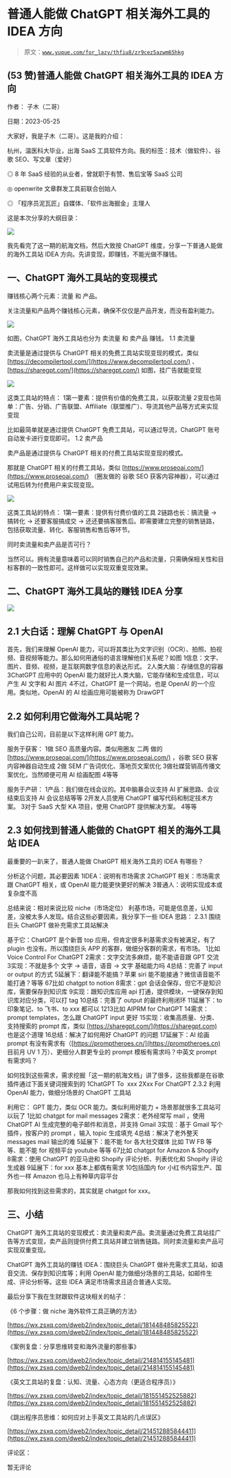 # 普通人能做 ChatGPT 相关海外工具的 IDEA 方向

> 原文：[`www.yuque.com/for_lazy/thfiu8/zr9cez5azwm65hkg`](https://www.yuque.com/for_lazy/thfiu8/zr9cez5azwm65hkg)



## (53 赞)普通人能做 ChatGPT 相关海外工具的 IDEA 方向 

作者： 子木（二哥） 

日期：2023-05-25 

大家好，我是子木（二哥）。这是我的介绍： 

杭州，温医科大毕业，出海 SaaS 工具软件方向。我的标签：技术（做软件）、谷歌 SEO、写文章（爱好） 

◎ 8 年 SaaS 经验的从业者，曾就职于有赞、售后宝等 SaaS 公司 

◎ openwrite 文章群发工具前联合创始人 

◎ 「程序员泥瓦匠」自媒体、「软件出海掘金」主理人 

这是本次分享的大纲目录： 

![](img/0a404258513c0e88dc22ca94b81bb6e5.png)  

我先看完了这一期的航海文档，然后大致按 ChatGPT 维度，分享一下普通人能做的海外工具站 IDEA 方向。先讲变现，即赚钱，不能光做不赚钱。 

## 一、ChatGPT 海外工具站的变现模式 

赚钱核心两个元素：流量 和 产品。 

关注流量和产品两个赚钱核心元素，确保不仅仅是产品开发，而没有盈利能力。 

![](img/ec43d6cdccdcbc9ffc9203cdca87b960.png)  

如图，ChatGPT 海外工具站也分为 卖流量 和 卖产品 赚钱。 <ne-h3 id="fc55df24" data-lake-id="fc55df24">1.1 卖流量</ne-h3> 

卖流量是通过提供与 ChatGPT 相关的免费工具站实现变现的模式，类似 [https://decompilertool.com/](https://www.decompilertool.com/) 、[https://sharegpt.com/](https://sharegpt.com/) 如图，挂广告就能变现 

![](img/9cf536111525bb01c64107682ea0b31a.png)  

这类工具站的特点： <ne-oli index-type="0"><ne-oli-i>1</ne-oli-i><ne-oli-c class="ne-oli-content" id="u499e911e" data-lake-id="u499e911e">第一要素：提供有价值的免费工具，以获取流量</ne-oli-c></ne-oli> <ne-oli index-type="0"><ne-oli-i>2</ne-oli-i><ne-oli-c class="ne-oli-content" id="uff2d8601" data-lake-id="uff2d8601">变现也简单：广告、分销、广告联盟、Affiliate（联盟推广）、导流其他产品等方式来实现变现</ne-oli-c></ne-oli> 

比如最简单就是通过提供 ChatGPT 免费工具站，可以通过导流，ChatGPT 账号自动发卡进行变现即可。 <ne-h3 id="d15e1446" data-lake-id="d15e1446">1.2 卖产品</ne-h3> 

卖产品是通过提供与 ChatGPT 相关的付费工具站实现变现的模式。 

那就是 ChatGPT 相关的付费工具站，类似 [https://www.proseoai.com/](https://www.proseoai.com/) （圈友做的 谷歌 SEO 获客内容神器），可以通过试用后转为付费用户来实现变现。 

![](img/1fa02ac0d6313a47ea8933ffa87700f8.png)  

这类工具站的特点： <ne-oli index-type="0"><ne-oli-i>1</ne-oli-i><ne-oli-c class="ne-oli-content" id="u05d69289" data-lake-id="u05d69289">第一要素：提供有付费价值的工具</ne-oli-c></ne-oli> <ne-oli index-type="0"><ne-oli-i>2</ne-oli-i><ne-oli-c class="ne-oli-content" id="u9a27b826" data-lake-id="u9a27b826">链路也长：搞流量 -> 搞转化 -> 还要客服搞成交 -> 还还要搞客服售后。即需要建立完整的销售链路，包括获取流量、转化、客服销售和售后等环节。</ne-oli-c></ne-oli> 

同时卖流量和卖产品是否可行？ 

当然可以。拥有流量意味着可以同时销售自己的产品和流量，只需确保相关性和目标客群的一致性即可。这样做可以实现双重变现效果。 

## 二、ChatGPT 海外工具站的赚钱 IDEA 分享 

![](img/536d99763453bb5d9315daa98d7380c2.png)  

## 2.1 大白话：理解 ChatGPT 与 OpenAI 

首先，我们来理解 OpenAI 能力，可以将其类比为文字识别（OCR）、拍照、拍视频、音视频等能力。那么如何用通俗的语言理解他们关系呢？如图 <ne-oli index-type="0"><ne-oli-i>1</ne-oli-i><ne-oli-c class="ne-oli-content" id="u644b79e8" data-lake-id="u644b79e8">信息：文字、图片、音频、视频，是互联网数字信息的表达形式。</ne-oli-c></ne-oli> <ne-oli index-type="0"><ne-oli-i>2</ne-oli-i><ne-oli-c class="ne-oli-content" id="ue9cb82a0" data-lake-id="ue9cb82a0">人类大脑：存储信息的容器</ne-oli-c></ne-oli> <ne-oli index-type="0"><ne-oli-i>3</ne-oli-i><ne-oli-c class="ne-oli-content" id="ue18bd961" data-lake-id="ue18bd961">ChatGPT 应用中的 OpenAI 能力就好比人类大脑，它能存储和生成信息，可以产生 AI 文字和 AI 图片</ne-oli-c></ne-oli> <ne-oli index-type="0"><ne-oli-i>4</ne-oli-i><ne-oli-c class="ne-oli-content" id="u11d4c475" data-lake-id="u11d4c475">不过，ChatGPT 是一个网站，也是 OpenAI 的一个应用。类似地，OpenAI 的 AI 绘画应用可能被称为 DrawGPT</ne-oli-c></ne-oli> 

## 2.2 如何利用它做海外工具站呢？ 

我们自己公司，目前是以下这样利用 GPT 能力。 

服务于获客： <ne-oli index-type="0"><ne-oli-i>1</ne-oli-i><ne-oli-c class="ne-oli-content" id="u93d2523c" data-lake-id="u93d2523c">做 SEO 高质量内容。类似用圈友 二两 做的 [https://www.proseoai.com/](https://www.proseoai.com/) ，谷歌 SEO 获客内容神器自动生成</ne-oli-c></ne-oli> <ne-oli index-type="0"><ne-oli-i>2</ne-oli-i><ne-oli-c class="ne-oli-content" id="ud5f16fe4" data-lake-id="ud5f16fe4">做 SEM 广告词优化、落地页文案优化</ne-oli-c></ne-oli> <ne-oli index-type="0"><ne-oli-i>3</ne-oli-i><ne-oli-c class="ne-oli-content" id="u52b3ccb5" data-lake-id="u52b3ccb5">做社媒营销高传播文案优化，当然顺便可用 AI 绘画配图</ne-oli-c></ne-oli> <ne-oli index-type="0"><ne-oli-i>4</ne-oli-i><ne-oli-c class="ne-oli-content" id="ue4b53fe8" data-lake-id="ue4b53fe8">等等</ne-oli-c></ne-oli> 

服务于产研： <ne-oli index-type="0"><ne-oli-i>1</ne-oli-i><ne-oli-c class="ne-oli-content" id="u6e97d5e0" data-lake-id="u6e97d5e0">产品：我们做在线会议的。其中脑暴会议支持 AI 扩展思路、会议结束后支持 AI 会议总结等等</ne-oli-c></ne-oli> <ne-oli index-type="0"><ne-oli-i>2</ne-oli-i><ne-oli-c class="ne-oli-content" id="ua9c5a240" data-lake-id="ua9c5a240">开发人员使用 ChatGPT 编写代码和制定技术方案。</ne-oli-c></ne-oli> <ne-oli index-type="0"><ne-oli-i>3</ne-oli-i><ne-oli-c class="ne-oli-content" id="u29a82867" data-lake-id="u29a82867">对于 SaaS 大型 KA 项目，使用 ChatGPT 提供解决方案。</ne-oli-c></ne-oli> <ne-oli index-type="0"><ne-oli-i>4</ne-oli-i><ne-oli-c class="ne-oli-content" id="u2b2cf97d" data-lake-id="u2b2cf97d">等等</ne-oli-c></ne-oli> 

## 2.3 如何找到普通人能做的 ChatGPT 相关的海外工具站 IDEA 

最重要的一趴来了，普通人能做 ChatGPT 相关海外工具的 IDEA 有哪些？ 

分析这个问题，其必要因素 <ne-oli index-type="0"><ne-oli-i>1</ne-oli-i><ne-oli-c class="ne-oli-content" id="u877db91a" data-lake-id="u877db91a">IDEA：说明有市场需求</ne-oli-c></ne-oli> <ne-oli index-type="0"><ne-oli-i>2</ne-oli-i><ne-oli-c class="ne-oli-content" id="u00af0dfb" data-lake-id="u00af0dfb">ChatGPT 相关：市场需求跟 ChatGPT 相关，或 OpenAI 能力能更快更好的解决</ne-oli-c></ne-oli> <ne-oli index-type="0"><ne-oli-i>3</ne-oli-i><ne-oli-c class="ne-oli-content" id="u9f8e13a3" data-lake-id="u9f8e13a3">普通人：说明实现成本或复杂度不高</ne-oli-c></ne-oli> 

总结来说：相对来说比较 niche（市场定位） 利基市场，可能是信息差，认知差，没被太多人发现。结合这些必要因素，我分享下一些 IDEA 思路： <ne-h3 id="0d5c9d24" data-lake-id="0d5c9d24">2.3.1 围绕巨头 ChatGPT 做补充需求工具站解决</ne-h3> 

基于它：ChatGPT 是个新晋 top 应用，但肯定很多利基需求没有被满足，有了 plugin 也没有。所以围绕巨头 APP 的客群，做细分客群的需求，有市场。 <ne-oli index-type="0"><ne-oli-i>1</ne-oli-i><ne-oli-c class="ne-oli-content" id="u763b5a28" data-lake-id="u763b5a28">比如 Voice Control For ChatGPT</ne-oli-c></ne-oli> <ne-oli index-type="0"><ne-oli-i>2</ne-oli-i><ne-oli-c class="ne-oli-content" id="u105ee549" data-lake-id="u105ee549">需求：文字交流多麻烦，能不能语音跟 GPT 交流</ne-oli-c></ne-oli> <ne-oli index-type="0"><ne-oli-i>3</ne-oli-i><ne-oli-c class="ne-oli-content" id="u89ecbc51" data-lake-id="u89ecbc51">实现：不就是多个 文字 -> 语音，语音 -> 文字 基础能力吗</ne-oli-c></ne-oli> <ne-oli index-type="0"><ne-oli-i>4</ne-oli-i><ne-oli-c class="ne-oli-content" id="uf686badc" data-lake-id="uf686badc">总结：完善了 input or output 的方式</ne-oli-c></ne-oli> <ne-oli index-type="0"><ne-oli-i>5</ne-oli-i><ne-oli-c class="ne-oli-content" id="u7e12cb61" data-lake-id="u7e12cb61">延展下：翻译能不能搞？苹果 siri 能不能接通？微信语音能不能打通？等等</ne-oli-c></ne-oli> <ne-oli index-type="0"><ne-oli-i>6</ne-oli-i></ne-oli><ne-oli index-type="0"><ne-oli-i>7</ne-oli-i><ne-oli-c class="ne-oli-content" id="ubda58803" data-lake-id="ubda58803">比如 chatgpt to notion</ne-oli-c></ne-oli> <ne-oli index-type="0"><ne-oli-i>8</ne-oli-i><ne-oli-c class="ne-oli-content" id="ua5b3c8ec" data-lake-id="ua5b3c8ec">需求：gpt 会话会保存，但它不是知识库，需要保存到知识库</ne-oli-c></ne-oli> <ne-oli index-type="0"><ne-oli-i>9</ne-oli-i><ne-oli-c class="ne-oli-content" id="u1177d07a" data-lake-id="u1177d07a">实现：跟知识库应用 api 打通，提供模块，一键保存到知识库对应分类，可以打 tag</ne-oli-c></ne-oli> <ne-oli index-type="0"><ne-oli-i>10</ne-oli-i><ne-oli-c class="ne-oli-content" id="u88cc7f1d" data-lake-id="u88cc7f1d">总结：完善了 output 的最终利用闭环</ne-oli-c></ne-oli> <ne-oli index-type="0"><ne-oli-i>11</ne-oli-i><ne-oli-c class="ne-oli-content" id="u422d3cdd" data-lake-id="u422d3cdd">延展下：to 印象笔记、to 飞书、to xxx 都可以</ne-oli-c></ne-oli> <ne-oli index-type="0"><ne-oli-i>12</ne-oli-i></ne-oli><ne-oli index-type="0"><ne-oli-i>13</ne-oli-i><ne-oli-c class="ne-oli-content" id="u989fa799" data-lake-id="u989fa799">比如 AIPRM for ChatGPT</ne-oli-c></ne-oli> <ne-oli index-type="0"><ne-oli-i>14</ne-oli-i><ne-oli-c class="ne-oli-content" id="u393aba94" data-lake-id="u393aba94">需求：prompt templates，怎么跟 ChatGPT input 更好</ne-oli-c></ne-oli> <ne-oli index-type="0"><ne-oli-i>15</ne-oli-i><ne-oli-c class="ne-oli-content" id="u248945ec" data-lake-id="u248945ec">实现：收集高质量、分类、支持搜索的 prompt 库，类似 [https://sharegpt.com/](https://sharegpt.com) 也是这个道理</ne-oli-c></ne-oli> <ne-oli index-type="0"><ne-oli-i>16</ne-oli-i><ne-oli-c class="ne-oli-content" id="u1311ceb1" data-lake-id="u1311ceb1">总结：解决了如何用好 ChatGPT 的问题</ne-oli-c></ne-oli> <ne-oli index-type="0"><ne-oli-i>17</ne-oli-i><ne-oli-c class="ne-oli-content" id="u8e498f9f" data-lake-id="u8e498f9f">延展下：AI 绘画 prompt 有没有需求有（[https://promptheroes.cn/](https://promptheroes.cn) 目前月 UV 1 万）、更细分人群更专业的 prompt 模板有需求吗？中英文 prompt 有需求吗？</ne-oli-c></ne-oli> 

如何找到这些需求，需求挖掘「这一期的航海文档」讲了很多，这些我都是在谷歌插件通过下面关键词搜索到的 <ne-oli index-type="0"><ne-oli-i>1</ne-oli-i><ne-oli-c class="ne-oli-content" id="uad53c3e8" data-lake-id="uad53c3e8">ChatGPT To  xxx</ne-oli-c></ne-oli> <ne-oli index-type="0"><ne-oli-i>2</ne-oli-i><ne-oli-c class="ne-oli-content" id="u212e9a72" data-lake-id="u212e9a72">Xxx For ChatGPT</ne-oli-c></ne-oli> <ne-h3 id="bbca88e5" data-lake-id="bbca88e5">2.3.2 利用 OpenAI 能力，做细分场景的 ChatGPT 工具站</ne-h3> 

利用它： GPT 能力，类似 OCR 能力。类似利用好能力 + 场景那就很多工具站可以玩了 <ne-oli index-type="0"><ne-oli-i>1</ne-oli-i><ne-oli-c class="ne-oli-content" id="u702a4f1a" data-lake-id="u702a4f1a">比如 chatgpt for mail messages</ne-oli-c></ne-oli> <ne-oli index-type="0"><ne-oli-i>2</ne-oli-i><ne-oli-c class="ne-oli-content" id="ucd2b4665" data-lake-id="ucd2b4665">需求：老外经常写 mail ，使用 ChatGPT AI 生成完整的电子邮件和消息，并支持 Gmail</ne-oli-c></ne-oli> <ne-oli index-type="0"><ne-oli-i>3</ne-oli-i><ne-oli-c class="ne-oli-content" id="u73d3fa1c" data-lake-id="u73d3fa1c">实现：基于 Gmail 写个插件，按客户的 prompt ，输入 topic 生成填充</ne-oli-c></ne-oli> <ne-oli index-type="0"><ne-oli-i>4</ne-oli-i><ne-oli-c class="ne-oli-content" id="uf0902890" data-lake-id="uf0902890">总结：解决了老外整天 messages mail 输出的难</ne-oli-c></ne-oli> <ne-oli index-type="0"><ne-oli-i>5</ne-oli-i><ne-oli-c class="ne-oli-content" id="u4b690554" data-lake-id="u4b690554">延展下：能不能 for 各大社交媒体 比如 TW FB 等等、能不能 for 视频平台 youtube 等等</ne-oli-c></ne-oli> <ne-oli index-type="0"><ne-oli-i>6</ne-oli-i></ne-oli><ne-oli index-type="0"><ne-oli-i>7</ne-oli-i><ne-oli-c class="ne-oli-content" id="uf4eefa5e" data-lake-id="uf4eefa5e">比如 chatgpt for Amazon & Shopify</ne-oli-c></ne-oli> <ne-oli index-type="0"><ne-oli-i>8</ne-oli-i><ne-oli-c class="ne-oli-content" id="ubd9a132d" data-lake-id="ubd9a132d">需求：使用 ChatGPT 的亚马逊和 Shopify 评论分析、列表优化和 Shopify 评论生成器</ne-oli-c></ne-oli> <ne-oli index-type="0"><ne-oli-i>9</ne-oli-i><ne-oli-c class="ne-oli-content" id="u5afe07f2" data-lake-id="u5afe07f2">延展下：for xxx 基本上都偶有需求</ne-oli-c></ne-oli> <ne-oli index-type="0"><ne-oli-i>10</ne-oli-i><ne-oli-c class="ne-oli-content" id="u9b8ced32" data-lake-id="u9b8ced32">包括国内 for 小红书内容生产、国外也一样 Amazon 也马上有种草内容平台</ne-oli-c></ne-oli> 

那我如何找到这些需求的，其实就是 chatgpt for xxx。 

## 三、小结 

ChatGPT 海外工具站的变现模式：卖流量和卖产品。卖流量通过免费工具站挂广告等方式变现，卖产品则提供付费工具站并建立销售链路。同时卖流量和卖产品可实现双重变现。 

ChatGPT 海外工具站的赚钱 IDEA：围绕巨头 ChatGPT 做补充需求工具站，如语音交流、保存到知识库等；利用 OpenAI 能力做细分场景的工具站，如邮件生成、评论分析等。这些 IDEA 满足市场需求且适合普通人实现。 

最后分享下我在生财跟软件这块相关的帖子： 

《6 个步骤：做 niche 海外软件工具正确的方法》 

[https://wx.zsxq.com/dweb2/index/topic_detail/181448485825522](https://wx.zsxq.com/dweb2/index/topic_detail/181448485825522) 

《案例复盘：分享思维转变和海外流量的那些事》 

[https://wx.zsxq.com/dweb2/index/topic_detail/214814155145481](https://wx.zsxq.com/dweb2/index/topic_detail/214814155145481) 

《英文工具站的复盘：认知、流量、心态方向（更适合程序员）》 

[https://wx.zsxq.com/dweb2/index/topic_detail/181551452525882](https://wx.zsxq.com/dweb2/index/topic_detail/181551452525882) 

《跳出程序员思维：如何应对上手英文工具站的几点误区》 

[https://wx.zsxq.com/dweb2/index/topic_detail/214512885844411](https://wx.zsxq.com/dweb2/index/topic_detail/214512885844411) 

评论区： 

暂无评论